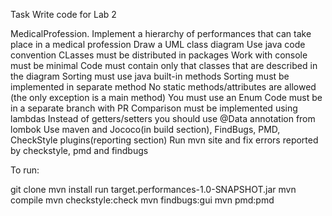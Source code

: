 Task
Write code for Lab 2

MedicalProfession. Implement a hierarchy of performances that can take place in a medical profession
Draw a UML class diagram
Use java code convention
CLasses must be distributed in packages
Work with console must be minimal
Code must contain only that classes that are described in the diagram
Sorting must use java built-in methods
Sorting must be implemented in separate method
No static methods/attributes are allowed (the only exception is a main method)
You must use an Enum
Code must be in a separate branch with PR
Comparison must be implemented using lambdas
Instead of getters/setters you should use @Data annotation from lombok
Use maven and Jococo(in build section), FindBugs, PMD, CheckStyle plugins(reporting section)
Run mvn site and fix errors reported by checkstyle, pmd and findbugs

To run:

git clone
mvn install
run target.performances-1.0-SNAPSHOT.jar
mvn compile
mvn checkstyle:check
mvn findbugs:gui
mvn pmd:pmd
